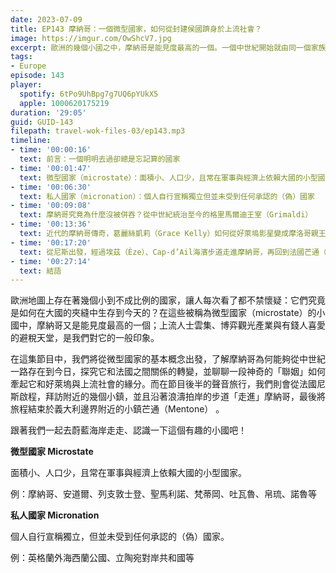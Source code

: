 ```yaml
---
date: 2023-07-09
title: EP143 摩納哥：一個微型國家，如何從封建侯國躋身於上流社會？
image: https://imgur.com/OwShcV7.jpg
excerpt: 歐洲的幾個小國之中，摩納哥是能見度最高的一個。一個中世紀開始就由同一個家族統治的封建侯國，如何保有自己的獨立地位，甚至和好萊塢聯姻而躋身於上流社會？跟著我們一起去蔚藍海岸走走、認識一下這個有趣的小國吧！
tags:
- Europe
episode: 143
player:
  spotify: 6tPo9UhBpg7g7UQ6pYUkX5
  apple: 1000620175219
duration: '29:05'
guid: GUID-143
filepath: travel-wok-files-03/ep143.mp3
timeline:
- time: '00:00:16'
  text: 前言：一個明明去過卻總是忘記算的國家
- time: '00:01:47'
  text: 微型國家（microstate）：面積小、人口少，且常在軍事與經濟上依賴大國的小型國家
- time: '00:06:30'
  text: 私人國家（micronation）：個人自行宣稱獨立但並未受到任何承認的（偽）國家
- time: '00:09:08'
  text: 摩納哥究竟為什麼沒被併吞？從中世紀統治至今的格里馬爾迪王室（Grimaldi）
- time: '00:13:36'
  text: 近代的摩納哥傳奇，葛麗絲凱莉（Grace Kelly）如何從好萊塢影星變成摩洛哥親王妃
- time: '00:17:20'
  text: 從尼斯出發，經過埃茲（Èze）、Cap-d’Ail海濱步道走進摩納哥，再回到法國芒通（Mentone）的旅程
- time: '00:27:14'
  text: 結語
---
```

歐洲地圖上存在著幾個小到不成比例的國家，讓人每次看了都不禁懷疑：它們究竟是如何在大國的夾縫中生存到今天的？在這些被稱為微型國家（microstate）的小國中，摩納哥又是能見度最高的一個；上流人士雲集、博弈觀光產業與有錢人喜愛的避稅天堂，是我們對它的一般印象。

在這集節目中，我們將從微型國家的基本概念出發，了解摩納哥為何能夠從中世紀一路存在到今日，探究它和法國之間關係的轉變，並聊聊一段神奇的「聯姻」如何牽起它和好萊塢與上流社會的緣分。而在節目後半的聲音旅行，我們則會從法國尼斯啟程，拜訪附近的幾個小鎮，並且沿著浪濤拍岸的步道「走進」摩納哥，最後將旅程結束於義大利邊界附近的小鎮芒通（Mentone） 。

跟著我們一起去蔚藍海岸走走、認識一下這個有趣的小國吧！

**微型國家 Microstate**

面積小、人口少，且常在軍事與經濟上依賴大國的小型國家。

例：摩納哥、安道爾、列支敦士登、聖馬利諾、梵蒂岡、吐瓦魯、帛琉、諾魯等

**私人國家 Micronation**

個人自行宣稱獨立，但並未受到任何承認的（偽）國家。

例：英格蘭外海西蘭公國、立陶宛對岸共和國等
